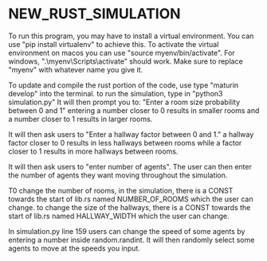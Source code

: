 # NEW_RUST_SIMULATION
To run this program, you may have to install a virtual environment. You can use "pip install virtualenv" to achieve this. 
To activate the virtual environment on macos you can use "source myenv/bin/activate". For windows, ".\myenv\Scripts\activate" should work.
Make sure to replace "myenv" with whatever name you give it.

To update and compile the rust portion of the code, use type "maturin develop" into the terminal.
to run the simulation, type in "python3 simulation.py" It will then prompt you to: "Enter a room size probability between 0 and 1"
entering a number closer to 0 results in smaller rooms and a number closer to 1 results in larger rooms.

It will then ask users to "Enter a hallway factor between 0 and 1." a hallway factor closer to 0 results in less hallways between rooms while a factor closer to 1 
results in more hallways between rooms.

It will then ask users to "enter number of agents". The user can then enter the number of agents they want moving throughout the simulation.

T0 change the number of rooms, in the simulation, there is a CONST towards the start of lib.rs named NUMBER_OF_ROOMS which the user can change.
to change the size of the hallways, there is a CONST towards the start of lib.rs named HALLWAY_WIDTH which the user can change.
 
In simulation.py line 159 users can change the speed of some agents by entering a number inside random.randint. 
It will then randomly select some agents to move at the speeds you input.
